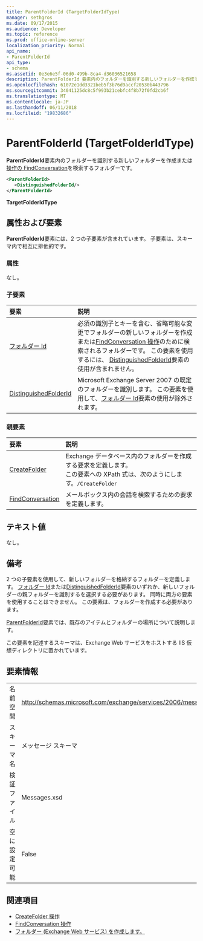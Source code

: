 ```yaml
---
title: ParentFolderId (TargetFolderIdType)
manager: sethgros
ms.date: 09/17/2015
ms.audience: Developer
ms.topic: reference
ms.prod: office-online-server
localization_priority: Normal
api_name:
- ParentFolderId
api_type:
- schema
ms.assetid: 0e3e6e5f-06d0-499b-8ca4-d36036521658
description: ParentFolderId 要素内のフォルダーを識別する新しいフォルダーを作成するか、FindConversation の操作を検索するフォルダーです。
ms.openlocfilehash: 61072e1dd3321beb5f3b76d9accf20530b443796
ms.sourcegitcommit: 34041125dc8c5f993b21cebfc4f8b72f0fd2cb6f
ms.translationtype: MT
ms.contentlocale: ja-JP
ms.lasthandoff: 06/11/2018
ms.locfileid: "19832686"
---
```

# <a name="parentfolderid-targetfolderidtype"></a>ParentFolderId (TargetFolderIdType)

**ParentFolderId**要素内のフォルダーを識別する新しいフォルダーを作成または[操作の FindConversation](findconversation-operation.md)を検索するフォルダーです。
  
```xml
<ParentFolderId>
   <DistinguishedFolderId/>
</ParentFolderId>
```

**TargetFolderIdType**

## <a name="attributes-and-elements"></a>属性および要素

**ParentFolderId**要素には、2 つの子要素が含まれています。 子要素は、スキーマ内で相互に排他的です。 
  
### <a name="attributes"></a>属性

なし。
  
### <a name="child-elements"></a>子要素

|**要素**|**説明**|
|:-----|:-----|
|[フォルダー Id](folderid.md) <br/> |必須の識別子とキーを含む、省略可能な変更でフォルダーの新しいフォルダーを作成または[FindConversation 操作](findconversation-operation.md)のために検索されるフォルダーです。 この要素を使用するには、 [DistinguishedFolderId](distinguishedfolderid.md)要素の使用が含まれません。  <br/> |
|[DistinguishedFolderId](distinguishedfolderid.md) <br/> |Microsoft Exchange Server 2007 の既定のフォルダーを識別します。 この要素を使用して、[フォルダー Id](folderid.md)要素の使用が除外されます。  <br/> |
   
### <a name="parent-elements"></a>親要素

|**要素**|**説明**|
|:-----|:-----|
|[CreateFolder](createfolder.md) <br/> |Exchange データベース内のフォルダーを作成する要求を定義します。  <br/> この要素への XPath 式は、次のようにします。`/CreateFolder` <br/> |
|[FindConversation](findconversation.md) <br/> |メールボックス内の会話を検索するための要求を定義します。  <br/> |
   
## <a name="text-value"></a>テキスト値

なし。
  
## <a name="remarks"></a>備考

2 つの子要素を使用して、新しいフォルダーを格納するフォルダーを定義します。 [フォルダー Id](folderid.md)または[DistinguishedFolderId](distinguishedfolderid.md)要素のいずれか、新しいフォルダーの親フォルダーを識別するを選択する必要があります。 同時に両方の要素を使用することはできません。 この要素は、フォルダーを作成する必要があります。 
  
[ParentFolderId](parentfolderid.md)要素では、既存のアイテムとフォルダーの場所について説明します。 
  
この要素を記述するスキーマは、Exchange Web サービスをホストする IIS 仮想ディレクトリに置かれています。
  
## <a name="element-information"></a>要素情報

|||
|:-----|:-----|
|名前空間  <br/> |http://schemas.microsoft.com/exchange/services/2006/messages  <br/> |
|スキーマ名  <br/> |メッセージ スキーマ  <br/> |
|検証ファイル  <br/> |Messages.xsd  <br/> |
|空に設定可能  <br/> |False  <br/> |
   
## <a name="see-also"></a>関連項目

- 
  [CreateFolder 操作](createfolder-operation.md)
- 
  [FindConversation 操作](findconversation-operation.md)
- [フォルダー (Exchange Web サービス) を作成します。](http://msdn.microsoft.com/library/3b15b0ec-8691-45ed-9a24-a91ff732d6cf%28Office.15%29.aspx)

